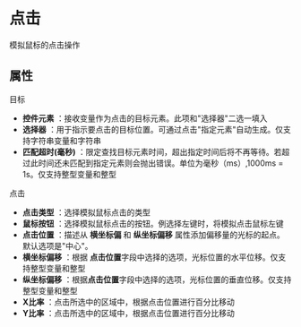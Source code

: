 # 点击

模拟鼠标的点击操作

## 属性

目标

- **控件元素** ：接收变量作为点击的目标元素。此项和&quot;选择器&quot;二选一填入
- **选择器** ：用于指示要点击的目标位置。可通过点击&quot;指定元素&quot;自动生成。仅支持字符串变量和字符串
- **匹配超时(毫秒)** ：限定查找目标元素时间，超出指定时间后将不再等待。若超过此时间还未匹配到指定元素则会抛出错误。单位为毫秒（ms）,1000ms = 1s。仅支持整型变量和整型

点击

- **点击类型** ：选择模拟鼠标点击的类型
- **鼠标按钮** ：选择模拟鼠标点击的按钮。例选择左键时，将模拟点击鼠标左键
- **点击位置** ：描述从 **横坐标偏** 和 **纵坐标偏移** 属性添加偏移量的光标的起点。默认选项是&quot;中心&quot;。
- **横坐标偏移** ：根据 **点击位置**字段中选择的选项，光标位置的水平位移。仅支持整型变量和整型
- **纵坐标偏移** ：根据**点击位置**字段中选择的选项，光标位置的垂直位移。仅支持整型变量和整型
- **X比率** ：点击所选中的区域中，根据点击位置进行百分比移动
- **Y比率** ：点击所选中的区域中，根据点击位置进行百分比移动

